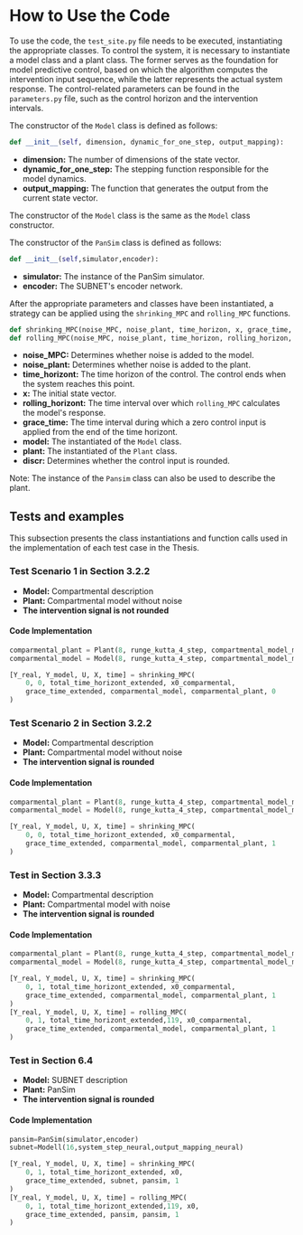 # How to Use the Code 

To use the code, the `test_site.py` file needs to be executed, instantiating the appropriate classes. To control the system, it is necessary to instantiate a model class and a plant class.  The former serves as the foundation for model predictive control, based on which the algorithm computes the intervention input sequence, while the latter represents the actual system response.  The control-related parameters can be found in the `parameters.py` file, such as the control horizon and the intervention intervals.  

The constructor of the `Model` class is defined as follows:  

```python
def __init__(self, dimension, dynamic_for_one_step, output_mapping):
```
- **dimension:** The number of dimensions of the state vector.
- **dynamic_for_one_step:** The stepping function responsible for the model dynamics.
- **output_mapping:** The function that generates the output from the current state vector.

The constructor of the `Model` class is the same as the `Model` class constructor.

The constructor of the `PanSim` class is defined as follows:  

```python
def __init__(self,simulator,encoder):
```
- **simulator:** The instance of the PanSim simulator.
- **encoder:** The SUBNET's encoder network.

After the appropriate parameters and classes have been instantiated, a strategy can be applied using the `shrinking_MPC` and `rolling_MPC` functions.  

```python
def shrinking_MPC(noise_MPC, noise_plant, time_horizon, x, grace_time, model, plant, discr):
def rolling_MPC(noise_MPC, noise_plant, time_horizon, rolling_horizon, x, grace_time, model, plant, discr):
```
- **noise_MPC:** Determines whether noise is added to the model.
- **noise_plant:** Determines whether noise is added to the plant.
- **time_horizont:** The time horizon of the control. The control ends when the system reaches this point.
- **x:** The initial state vector.
- **rolling_horizont:** The time interval over which `rolling_MPC` calculates the model's response.
- **grace_time:** The time interval during which a zero control input is applied from the end of the time horizont.
-  **model:** The instantiated of the `Model` class.
- **plant:** The instantiated of the `Plant` class.
- **discr:** Determines whether the control input is rounded.

Note: The instance of the `Pansim` class can also be used to describe the plant.

## Tests and examples

This subsection presents the class instantiations and function calls used in the implementation of each test case in the Thesis.  


### Test Scenario 1 in Section 3.2.2
- **Model:** Compartmental description  
- **Plant:** Compartmental model without noise  
- **The intervention signal is not rounded**  

#### Code Implementation  
```python
comparmental_plant = Plant(8, runge_kutta_4_step, compartmental_model_mapping)
comparmental_model = Model(8, runge_kutta_4_step, compartmental_model_mapping)

[Y_real, Y_model, U, X, time] = shrinking_MPC(
    0, 0, total_time_horizont_extended, x0_comparmental, 
    grace_time_extended, comparmental_model, comparmental_plant, 0
)
```
### Test Scenario 2 in Section 3.2.2
- **Model:** Compartmental description  
- **Plant:** Compartmental model without noise  
- **The intervention signal is rounded**  

#### Code Implementation  
```python
comparmental_plant = Plant(8, runge_kutta_4_step, compartmental_model_mapping)
comparmental_model = Model(8, runge_kutta_4_step, compartmental_model_mapping)

[Y_real, Y_model, U, X, time] = shrinking_MPC(
    0, 0, total_time_horizont_extended, x0_comparmental, 
    grace_time_extended, comparmental_model, comparmental_plant, 1
)
```
### Test in Section 3.3.3
- **Model:** Compartmental description  
- **Plant:** Compartmental model with noise  
- **The intervention signal is rounded**  

#### Code Implementation  
```python
comparmental_plant = Plant(8, runge_kutta_4_step, compartmental_model_mapping)
comparmental_model = Model(8, runge_kutta_4_step, compartmental_model_mapping)

[Y_real, Y_model, U, X, time] = shrinking_MPC(
    0, 1, total_time_horizont_extended, x0_comparmental, 
    grace_time_extended, comparmental_model, comparmental_plant, 1
)
[Y_real, Y_model, U, X, time] = rolling_MPC(
    0, 1, total_time_horizont_extended,119, x0_comparmental, 
    grace_time_extended, comparmental_model, comparmental_plant, 1
)
```
### Test in Section 6.4
- **Model:** SUBNET description  
- **Plant:** PanSim  
- **The intervention signal is rounded**  

#### Code Implementation  
```python
pansim=PanSim(simulator,encoder)
subnet=Modell(16,system_step_neural,output_mapping_neural)

[Y_real, Y_model, U, X, time] = shrinking_MPC(
    0, 1, total_time_horizont_extended, x0, 
    grace_time_extended, subnet, pansim, 1
)
[Y_real, Y_model, U, X, time] = rolling_MPC(
    0, 1, total_time_horizont_extended,119, x0, 
    grace_time_extended, pansim, pansim, 1
)
```

